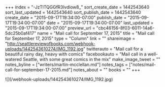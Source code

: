 +++
index = "-JzTITQGGfR3Ivdiow8_"
sort_create_date = 1442543640
sort_last_updated = 1442543640
sort_publish_date = 1442543640
create_date = "2015-09-17T19:34:00-07:00"
publish_date = "2015-09-17T19:34:00-07:00"
date = "2015-09-17T19:34:00-07:00"
last_updated = "2015-09-17T19:34:00-07:00"
preview_url = "cbc46156-8f03-6011-14a6-5dc25b0af417"
name = "Mail call for September 17, 2015"
title = "Mail call for September 17, 2015"
type = "Column"
link = ""
shareimage = "http://seattlereviewofbooks.com/webhook-uploads/1442543610274/IMG_1192.jpg"
twitterauto = "Mail call for a beautiful rainy day, heavy with comics"
facebookauto = "Mail call in a well-watered Seattle, with some great comics in the mix"
make_image_tweet = ""
notes_byline = ["writers/martin-mcclellan.md"]
notes_tags = ["notes/mail-call-for-september-17-2015.md"]
notes_about = ""
books = ""
+++
<p class="image">![](/webhook-uploads/1442543610274/IMG_1192.jpg)</p>